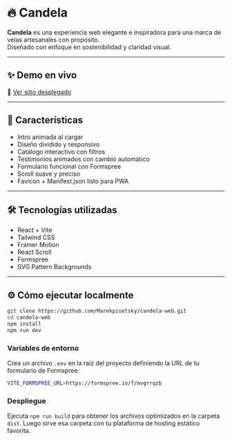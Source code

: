 # 🔥 Candela

**Candela** es una experiencia web elegante e inspiradora para una marca de velas artesanales con propósito.  
Diseñado con enfoque en sostenibilidad y claridad visual.

---

## ✨ Demo en vivo

🔗 [Ver sitio desplegado](https://candela-web-studio.vercel.app/)

---

## 🚀 Características

- Intro animada al cargar
- Diseño dividido y responsivo
- Catálogo interactivo con filtros
- Testimonios animados con cambio automático
- Formulario funcional con Formspree
- Scroll suave y preciso
- Favicon + Manifest.json listo para PWA

---

## 🛠 Tecnologías utilizadas

- React + Vite
- Tailwind CSS
- Framer Motion
- React Scroll
- Formspree
- SVG Pattern Backgrounds

---

## ⚙️ Cómo ejecutar localmente

```bash
git clone https://github.com/Marekpisetsky/candela-web.git
cd candela-web
npm install
npm run dev
```

### Variables de entorno

Crea un archivo `.env` en la raíz del proyecto definiendo la URL de tu formulario de Formspree:

```bash
VITE_FORMSPREE_URL=https://formspree.io/f/mvgrrqzb
```


### Despliegue

Ejecuta `npm run build` para obtener los archivos optimizados en la carpeta `dist`. Luego sirve esa carpeta con tu plataforma de hosting estático favorita.
